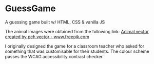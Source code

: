# GuessGame
A guessing game built w/ HTML, CSS &amp; vanilla JS

The animal images were obtained from the following link:
<a href='https://www.freepik.com/free-vector/happy-funny-cartoon-animals-set_8609221.htm#page=1&query=cartoon%20animals&position=0'>Animal vector created by pch.vector - www.freepik.com</a>

I originally designed the game for a classroom teacher who asked for something that was customisable for their students. The colour scheme passes the WCAG accessibility contrast checker. 
